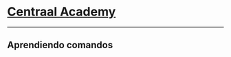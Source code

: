 # **[Centraal Academy](https://centraal.academy)**
-----------------------------------------------------
## Aprendiendo comandos

